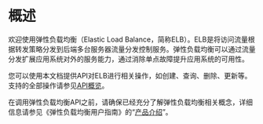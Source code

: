 # 概述<a name="zh-cn_topic_0171446097"></a>

欢迎使用弹性负载均衡（Elastic Load Balance，简称ELB）。ELB是将访问流量根据转发策略分发到后端多台服务器流量分发控制服务。弹性负载均衡可以通过流量分发扩展应用系统对外的服务能力，通过消除单点故障提升应用系统的可用性。

您可以使用本文档提供API对ELB进行相关操作，如创建、查询、删除、更新等。支持的全部操作请参见[API概览](API概览.md)。

在调用弹性负载均衡API之前，请确保已经充分了解弹性负载均衡相关概念，详细信息请参见《弹性负载均衡用户指南》的“[产品介绍](https://support.huaweicloud.com/productdesc-elb/zh-cn_topic_0015479966.html)”。

